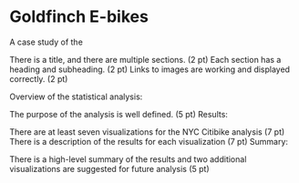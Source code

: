 # Goldfinch E-bikes 
A case study of the

There is a title, and there are multiple sections. (2 pt)
Each section has a heading and subheading. (2 pt)
Links to images are working and displayed correctly. (2 pt)


Overview of the statistical analysis:

The purpose of the analysis is well defined. (5 pt)
Results:

There are at least seven visualizations for the NYC Citibike analysis (7 pt)
There is a description of the results for each visualization (7 pt)
Summary:

There is a high-level summary of the results and two additional visualizations are suggested for future analysis (5 pt)


